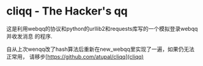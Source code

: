 cliqq - The Hacker's qq
=======================

这是利用webqq的协议和python的urllib2和requests库写的一个模拟登录webqq并收发消息
的程序.

自从上次wenqq改了hash算法后重新在new_webqq里实现了一遍，如果仍无法正常用，
请移步[https://github.com/atupal/cliqq](cliqq)
